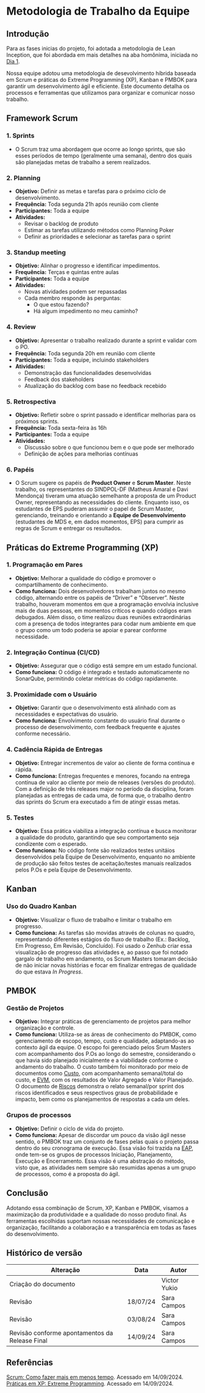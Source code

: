 # Metodologia de Trabalho da Equipe

## Introdução

Para as fases inicias do projeto, foi adotada a metodologia de Lean Inception, que foi abordada em mais detalhes na aba homônima, iniciada no [Dia 1](../lean/dia1.md).

Nossa equipe adotou uma metodologia de desevolvimento híbrida baseada em Scrum e práticas do Extreme Programming (XP), Kanban e PMBOK para garantir um desenvolvimento ágil e eficiente. Este documento detalha os processos e ferramentas que utilizamos para organizar e comunicar nosso trabalho.

## Framework Scrum

### 1. Sprints

- O Scrum traz uma abordagem que ocorre ao longo sprints, que são esses períodos de tempo (geralmente uma semana), dentro dos quais são planejadas metas de trabalho a serem realizados.

### 2. Planning

- **Objetivo:** Definir as metas e tarefas para o próximo ciclo de desenvolvimento.
- **Frequência:** Toda segunda 21h após reunião com cliente
- **Participantes:** Toda a equipe
- **Atividades:**
  - Revisar o backlog de produto
  - Estimar as tarefas utilizando métodos como Planning Poker
  - Definir as prioridades e selecionar as tarefas para o sprint

### 3. Standup meeting

- **Objetivo:** Alinhar o progresso e identificar impedimentos.
- **Frequência:** Terças e quintas entre aulas
- **Participantes:** Toda a equipe
- **Atividades:**
  - Novas atividades podem ser repassadas
  - Cada membro responde às perguntas:
    - O que estou fazendo?
    - Há algum impedimento no meu caminho?

### 4. Review

- **Objetivo:** Apresentar o trabalho realizado durante a sprint e validar com o PO.
- **Frequência:** Toda segunda 20h em reunião com cliente
- **Participantes:** Toda a equipe, incluindo stakeholders
- **Atividades:**
  - Demonstração das funcionalidades desenvolvidas
  - Feedback dos stakeholders
  - Atualização do backlog com base no feedback recebido

### 5. Retrospectiva

- **Objetivo:** Refletir sobre o sprint passado e identificar melhorias para os próximos sprints.
- **Frequência:** Toda sexta-feira às 16h
- **Participantes:** Toda a equipe
- **Atividades:**
  - Discussão sobre o que funcionou bem e o que pode ser melhorado
  - Definição de ações para melhorias contínuas

### 6. Papéis

- O Scrum sugere os papéis de **Product Owner** e **Scrum Master**. Neste trabalho, os representantes do SINDPOL-DF (Matheus Amaral e Davi Mendonça) tiveram uma atuação semelhante a proposta de um Product Owner, representando as necessidades do cliente. Enquanto isso, os estudantes de EPS puderam assumir o papel de Scrum Master, gerenciando, treinando e orientando a **Equipe de Desenvolvimento** (estudantes de MDS e, em dados momentos, EPS) para cumprir as regras de Scrum e entregar os resultados.

## Práticas do Extreme Programming (XP)

### 1. Programação em Pares

- **Objetivo:** Melhorar a qualidade do código e promover o compartilhamento de conhecimento.
- **Como funciona:** Dois desenvolvedores trabalham juntos no mesmo código, alternando entre os papéis de “Driver” e “Observer”. Neste trabalho, houveram momentos em que a programação envolvia inclusive mais de duas pessoas, em momentos críticos e quando códigos eram debugados. Além disso, o time realizou duas reuniões extraordinárias com a presença de todos integrantes para codar num ambiente em que o grupo como um todo poderia se apoiar e parear conforme necessidade.

### 2. Integração Contínua (CI/CD)

- **Objetivo:** Assegurar que o código está sempre em um estado funcional.
- **Como funciona:** O código é integrado e testado automaticamente no SonarQube, permitindo coletar métricas do código rapidamente.

### 3. Proximidade com o Usuário

- **Objetivo:** Garantir que o desenvolvimento está alinhado com as necessidades e expectativas do usuário.
- **Como funciona:** Envolvimento constante do usuário final durante o processo de desenvolvimento, com feedback frequente e ajustes conforme necessário.

### 4. Cadência Rápida de Entregas

- **Objetivo:** Entregar incrementos de valor ao cliente de forma contínua e rápida.
- **Como funciona:** Entregas frequentes e menores, focando na entrega contínua de valor ao cliente por meio de releases (versões do produto). Com a definição de três releases major no período da disciplina, foram planejadas as entregas de cada uma, de forma que, o trabalho dentro das sprints do Scrum era executado a fim de atingir essas metas.

### 5. Testes

- **Objetivo:** Essa prática viabiliza a integração contínua e busca monitorar a qualidade do produto, garantindo que seu comportamento seja condizente com o esperado.
- **Como funciona:** No código fonte são realizados testes unitáios desenvolvidos pela Equipe de Desenvolvimento, enquanto no ambiente de produção são feitos testes de aceitação/testes manuais realizados pelos P.Os e pela Equipe de Desenvolvimento.

## Kanban

### Uso do Quadro Kanban

- **Objetivo:** Visualizar o fluxo de trabalho e limitar o trabalho em progresso.
- **Como funciona:** As tarefas são movidas através de colunas no quadro, representando diferentes estágios do fluxo de trabalho (Ex.: Backlog, Em Progresso, Em Revisão, Concluído). Foi usado o Zenhub criar essa visualização de progresso das atividades e, ao passo que foi notado gargalo de trabalho em andamento, os Scrum Masters tomaram decisão de não iniciar novas histórias e focar em finalizar entregas de qualidade do que estava _In Progress_.

## PMBOK

### Gestão de Projetos

- **Objetivo:** Integrar práticas de gerenciamento de projetos para melhor organização e controle.
- **Como funciona:** Utiliza-se as áreas de conhecimento do PMBOK, como gerenciamento de escopo, tempo, custo e qualidade, adaptando-as ao contexto ágil da equipe. O escopo foi gerenciado pelos Srum Masters com acompanhamento dos P.Os ao longo do semestre, considerando o que havia sido planejado inicialmente e a viabilidade conforme o andamento do trabalho. O custo também foi monitorado por meio de documentos como [Custo](./custo.md), com acompanhamento semanal/total do custo, e [EVM](./evm.md), com os resultados de Valor Agregado e Valor Planejado. O documento de [Riscos](./riscos.md) demonstra o relato semanal/por sprint dos riscos identificados e seus respectivos graus de probabilidade e impacto, bem como os planejamentos de respostas a cada um deles.

### Grupos de processos

- **Objetivo:** Definir o ciclo de vida do projeto.
- **Como funciona:** Apesar de discordar um pouco da visão ágil nesse sentido, o PMBOK traz um conjunto de fases pelas quais o projeto passa dentro do seu cronograma de execução. Essa visão foi trazida na [EAP](./eap.md), onde tem-se os grupos de processos Iniciação, Planejamento, Execução e Encerramento. Essa visão é uma abstração do método, visto que, as atividades nem sempre são resumidas apenas a um grupo de processos, como é a proposta do ágil.

## Conclusão

Adotando essa combinação de Scrum, XP, Kanban e PMBOK, visamos a maximização da produtividade e a qualidade do nosso produto final. As ferramentas escolhidas suportam nossas necessidades de comunicação e organização, facilitando a colaboração e a transparência em todas as fases do desenvolvimento.

## Histórico de versão

| Alteração                                      | Data     | Autor        |
| ---------------------------------------------- | -------- | ------------ |
| Criação do documento                           |          | Victor Yukio |
| Revisão                                        | 18/07/24 | Sara Campos  |
| Revisão                                        | 03/08/24 | Sara Campos  |
| Revisão conforme apontamentos da Release Final | 14/09/24 | Sara Campos  |

## Referências

[Scrum: Como fazer mais em menos tempo](https://orcestra.com.br/2020/06/06/scrum-como-fazer-mais-em-menos-tempo/?gad_source=1&gclid=CjwKCAjw6JS3BhBAEiwAO9waF1QmvKD0d5RGdt0TxxIxM8wP_k4xo6Wtz4Mpx77qtBOFNqZfArqxvhoC1ycQAvD_BwE). Acessado em 14/09/2024.
[Práticas em XP: Extreme Programming](https://www.devmedia.com.br/praticas-em-xp-extreme-programming/29330). Acessado em 14/09/2024.
